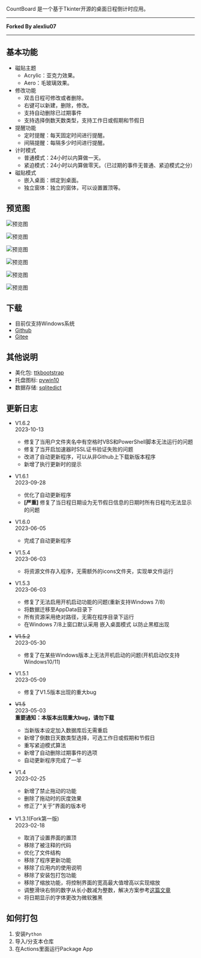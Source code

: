 CountBoard 是一个基于Tkinter开源的桌面日程倒计时应用。 
***
**Forked By alexliu07**
***
## 基本功能 


* 磁贴主题
   * Acrylic：亚克力效果。    
   * Aero：毛玻璃效果。
* 修改功能  
    * 双击日程可修改或者删除。
    * 右键可以新建，删除，修改。
    * 支持自动删除已过期事件
    * 支持选择倒数天数类型，支持工作日或假期和节假日
* 提醒功能  
    * 定时提醒：每天固定时间进行提醒。
    * 间隔提醒：每隔多少时间进行提醒。
* 计时模式
   * 普通模式：24小时以内算做一天。    
   * 紧迫模式：24小时以内算做零天。（已过期的事件无普通、紧迫模式之分）
* 磁贴模式
   * 嵌入桌面：绑定到桌面。    
   * 独立窗体：独立的窗体，可以设置置顶等。      
   
## 预览图

![预览图](screenshots/1.webp)

![预览图](screenshots/2.webp)  

![预览图](screenshots/3.webp)  

![预览图](screenshots/4.webp)

![预览图](screenshots/5.webp) 

![预览图](screenshots/6.webp) 

## 下载
* 目前仅支持Windows系统
* <a href="/alexliu07/CountBoard/releases">Github</a>
* <a href="https://gitee.com/AlexLiu2007/CountBoard-release/releases">Gitee</a>

## 其他说明
* 美化包: [ttkbootstrap](https://github.com/israel-dryer/ttkbootstrap)
* 托盘图标: [pywin10](https://github.com/Gaoyongxian666/pywin10)
* 数据存储: [sqlitedict](https://github.com/Gaoyongxian666/pywin10)

## 更新日志
* V1.6.2<br>2023-10-13<br>
  * 修复了当用户文件夹名中有空格时VBS和PowerShell脚本无法运行的问题 
  * 修复了当开启加速器时SSL证书验证失败的问题 
  * 改进了自动更新程序，可以从非Github上下载新版本程序 
  * 新增了执行更新时的提示

* V1.6.1<br>2023-09-28<br>
  * 优化了自动更新程序
  * __[严重]__ 修复了当日程日期设为无节假日信息的日期时所有日程均无法显示的问题

* V1.6.0<br>2023-06-05<br>
  * 完成了自动更新程序

* V1.5.4<br>2023-06-03<br>
  * 将资源文件存入程序，无需额外的icons文件夹，实现单文件运行

* V1.5.3<br>2023-06-03<br>
  * 修复了无法启用开机启动功能的问题(重新支持Windows 7/8)
  * 将数据迁移至AppData目录下
  * 所有资源采用绝对路径，无需在程序目录下运行
  * 在Windows 7/8上窗口默认采用 嵌入桌面模式 以防止黑框出现

* ~~V1.5.2~~<br>2023-05-30<br>
   * 修复了在某些Windows版本上无法开机启动的问题(开机启动仅支持Windows10/11)

* V1.5.1<br>2023-05-09<br>
   * 修复了V1.5版本出现的重大bug

* ~~V1.5~~<br>2023-05-03<br>
   **重要通知：本版本出现重大bug，请勿下载**
   * 当新版本设定加入数据库后无需重启
   * 新增了倒数日天数类型选择，可选工作日或假期和节假日
   * 重写紧迫模式算法
   * 新增了自动删除过期事件的选项
   * 自动更新程序完成了一半

* V1.4<br>2023-02-25
   * 新增了禁止拖动的功能
   * 删除了拖动时的灰度效果
   * 修正了“关于”界面的版本号

* V1.3.1(Fork第一版)<br>2023-02-18
   * 取消了设置界面的置顶
   * 移除了被注释的代码
   * 优化了文件结构
   * 移除了程序更新功能
   * 移除了应用内的使用说明
   * 移除了安装包打包功能
   * 移除了缩放功能，将控制界面的宽高最大值增高以实现缩放
   * 调整滑块右侧的数字从长小数减为整数，解决方案参考<a href="https://www.coder.work/article/3156851">这篇文章</a>
   * 将日期显示的字体更改为微软雅黑

## 如何打包
1. 安装`Python`
2. 导入/分支本仓库
3. 在Actions里面运行Package App
